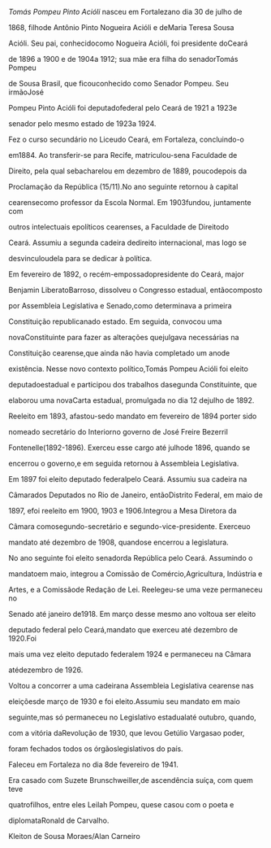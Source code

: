 

*Tomás Pompeu Pinto Acióli* nasceu em Fortalezano dia 30 de julho de

1868, filhode Antônio Pinto Nogueira Acióli e deMaria Teresa Sousa

Acióli. Seu pai, conhecidocomo Nogueira Acióli, foi presidente doCeará

de 1896 a 1900 e de 1904a 1912; sua mãe era filha do senadorTomás Pompeu

de Sousa Brasil, que ficouconhecido como Senador Pompeu. Seu irmãoJosé

Pompeu Pinto Acióli foi deputadofederal pelo Ceará de 1921 a 1923e

senador pelo mesmo estado de 1923a 1924.



Fez o curso secundário no Liceudo Ceará, em Fortaleza, concluindo-o

em1884. Ao transferir-se para Recife, matriculou-sena Faculdade de

Direito, pela qual sebacharelou em dezembro de 1889, poucodepois da

Proclamação da República (15/11).No ano seguinte retornou à capital

cearensecomo professor da Escola Normal. Em 1903fundou, juntamente com

outros intelectuais epolíticos cearenses, a Faculdade de Direitodo

Ceará. Assumiu a segunda cadeira dedireito internacional, mas logo se

desvinculoudela para se dedicar à política.



Em fevereiro de 1892, o recém-empossadopresidente do Ceará, major

Benjamin LiberatoBarroso, dissolveu o Congresso estadual, entãocomposto

por Assembleia Legislativa e Senado,como determinava a primeira

Constituição republicanado estado. Em seguida, convocou uma

novaConstituinte para fazer as alterações quejulgava necessárias na

Constituição cearense,que ainda não havia completado um anode

existência. Nesse novo contexto político,Tomás Pompeu Acióli foi eleito

deputadoestadual e participou dos trabalhos dasegunda Constituinte, que

elaborou uma novaCarta estadual, promulgada no dia 12 dejulho de 1892.

Reeleito em 1893, afastou-sedo mandato em fevereiro de 1894 porter sido

nomeado secretário do Interiorno governo de José Freire Bezerril

Fontenelle(1892-1896). Exerceu esse cargo até julhode 1896, quando se

encerrou o governo,e em seguida retornou à Assembleia Legislativa.



Em 1897 foi eleito deputado federalpelo Ceará. Assumiu sua cadeira na

Câmarados Deputados no Rio de Janeiro, entãoDistrito Federal, em maio de

1897, efoi reeleito em 1900, 1903 e 1906.Integrou a Mesa Diretora da

Câmara comosegundo-secretário e segundo-vice-presidente. Exerceuo

mandato até dezembro de 1908, quandose encerrou a legislatura.



No ano seguinte foi eleito senadorda República pelo Ceará. Assumindo o

mandatoem maio, integrou a Comissão de Comércio,Agricultura, Indústria e

Artes, e a Comissãode Redação de Lei. Reelegeu-se uma veze permaneceu no

Senado até janeiro de1918. Em março desse mesmo ano voltoua ser eleito

deputado federal pelo Ceará,mandato que exerceu até dezembro de 1920.Foi

mais uma vez eleito deputado federalem 1924 e permaneceu na Câmara

atédezembro de 1926.



Voltou a concorrer a uma cadeirana Assembleia Legislativa cearense nas

eleiçõesde março de 1930 e foi eleito.Assumiu seu mandato em maio

seguinte,mas só permaneceu no Legislativo estadualaté outubro, quando,

com a vitória daRevolução de 1930, que levou Getúlio Vargasao poder,

foram fechados todos os órgãoslegislativos do país.



Faleceu em Fortaleza no dia 8de fevereiro de 1941.



Era casado com Suzete Brunschweiller,de ascendência suíça, com quem teve

quatrofilhos, entre eles Leilah Pompeu, quese casou com o poeta e

diplomataRonald de Carvalho.



Kleiton de Sousa Moraes/Alan Carneiro



